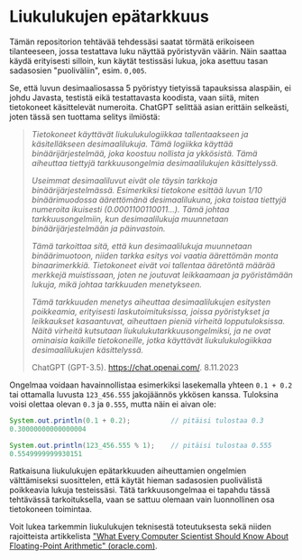 # Liukulukujen epätarkkuus

Tämän repositorion tehtävää tehdessäsi saatat törmätä erikoiseen tilanteeseen, jossa testattava luku näyttää pyöristyvän väärin. Näin saattaa käydä erityisesti silloin, kun käytät testissäsi lukua, joka asettuu tasan sadasosien "puoliväliin", esim. `0,005`.

Se, että luvun desimaaliosassa 5 pyöristyy tietyissä tapauksissa alaspäin, ei johdu Javasta, testistä eikä testattavasta koodista, vaan siitä, miten tietokoneet käsittelevät numeroita. ChatGPT selittää asian erittäin selkeästi, joten tässä sen tuottama selitys ilmiöstä:

> *Tietokoneet käyttävät liukulukulogiikkaa tallentaakseen ja käsitelläkseen desimaalilukuja. Tämä logiikka käyttää binäärijärjestelmää, joka koostuu nollista ja ykkösistä. Tämä aiheuttaa tiettyjä tarkkuusongelmia desimaalilukujen käsittelyssä.*
>
> *Useimmat desimaaliluvut eivät ole täysin tarkkoja binäärijärjestelmässä. Esimerkiksi tietokone esittää luvun 1/10 binäärimuodossa äärettömänä desimaalilukuna, joka toistaa tiettyjä numeroita ikuisesti (0.0001100110011...). Tämä johtaa tarkkuusongelmiin, kun desimaalilukuja muunnetaan binäärijärjestelmään ja päinvastoin.*
>
> *Tämä tarkoittaa sitä, että kun desimaalilukuja muunnetaan binäärimuotoon, niiden tarkka esitys voi vaatia äärettömän monta binaarimerkkiä. Tietokoneet eivät voi tallentaa ääretöntä määrää merkkejä muistissaan, joten ne joutuvat leikkaamaan ja pyöristämään lukuja, mikä johtaa tarkkuuden menetykseen.*
>
> *Tämä tarkkuuden menetys aiheuttaa desimaalilukujen esitysten poikkeamia, erityisesti laskutoimituksissa, joissa pyöristykset ja leikkaukset kasaantuvat, aiheuttaen pieniä virheitä lopputuloksissa. Näitä virheitä kutsutaan liukulukutarkkuusongelmiksi, ja ne ovat ominaisia kaikille tietokoneille, jotka käyttävät liukulukulogiikkaa desimaalilukujen käsittelyssä.*
>
> ChatGPT (GPT-3.5). https://chat.openai.com/. 8.11.2023

Ongelmaa voidaan havainnollistaa esimerkiksi lasekemalla yhteen `0.1 + 0.2` tai ottamalla luvusta `123_456.555` jakojäännös ykkösen kanssa. Tuloksina voisi olettaa olevan `0.3` ja `0.555`, mutta näin ei aivan ole:

```java
System.out.println(0.1 + 0.2);          // pitäisi tulostaa 0.3
0.30000000000000004

System.out.println(123_456.555 % 1);    // pitäisi tulostaa 0.555
0.5549999999930151
```

Ratkaisuna liukulukujen epätarkkuuden aiheuttamien ongelmien välttämiseksi suosittelen, että käytät hieman sadasosien puolivälistä poikkeavia lukuja testeissäsi. Tätä tarkkuusongelmaa ei tapahdu tässä tehtävässä tarkoituksella, vaan se sattuu olemaan vain luonnollinen osa tietokoneen toimintaa.

Voit lukea tarkemmin liukulukujen teknisestä toteutuksesta sekä niiden rajoitteista artikkelista ["What Every Computer Scientist Should Know About Floating-Point Arithmetic" (oracle.com)](https://docs.oracle.com/cd/E19957-01/806-3568/ncg_goldberg.html).

